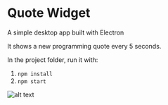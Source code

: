Quote Widget
============

A simple desktop app built with Electron

It shows a new programming quote every 5 seconds.

In the project folder, run it with:
1. `npm install`
2. `npm start`

![alt text](https://i.ibb.co/bL857pn/quote-widget.png)
